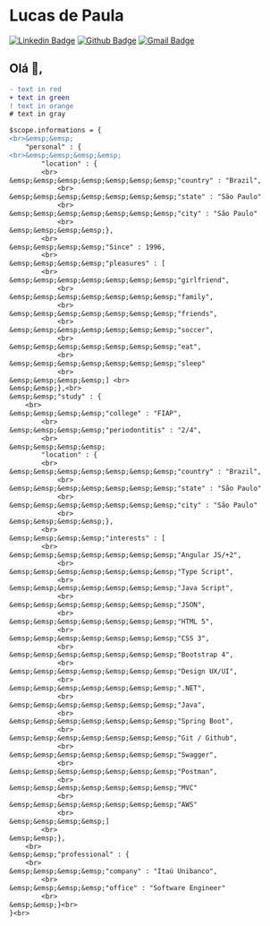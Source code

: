 # Lucas de Paula
[![Linkedin Badge](https://img.shields.io/badge/-LucasPaula-blue?style=flat-square&logo=Linkedin&logoColor=white&link=https://www.linkedin.com/in/lucascavalcantiads/)](https://www.linkedin.com/in/lucascavalcantiads/)
[![Github Badge](https://img.shields.io/badge/-Github-000?style=flat-square&logo=Github&logoColor=white&link=https://github.com/lucas-cavalcanti-ads)](https://github.com/lucas-cavalcanti-ads)
[![Gmail Badge](https://img.shields.io/badge/-lucas.tnv27@gmail.com-c14438?style=flat-square&logo=Gmail&logoColor=white&link=mailto:lucas.tnv27@gmail.com)](mailto:lucas.tnv27@gmail.com)
## Olá 👋, 
```diff
- text in red
+ text in green
! text in orange
# text in gray

$scope.informations = { 
<br>&emsp;&emsp;
    "personal" : {
<br>&emsp;&emsp;&emsp;&emsp;
        "location" : {
        <br>
&emsp;&emsp;&emsp;&emsp;&emsp;&emsp;&emsp;"country" : "Brazil",
            <br>
&emsp;&emsp;&emsp;&emsp;&emsp;&emsp;&emsp;"state" : "São Paulo"
            <br>
&emsp;&emsp;&emsp;&emsp;&emsp;&emsp;&emsp;"city" : "São Paulo"
            <br>
&emsp;&emsp;&emsp;&emsp;},
        <br>
&emsp;&emsp;&emsp;&emsp;"Since" : 1996,
        <br>
&emsp;&emsp;&emsp;&emsp;"pleasures" : [
        <br>
&emsp;&emsp;&emsp;&emsp;&emsp;&emsp;&emsp;"girlfriend",
            <br>
&emsp;&emsp;&emsp;&emsp;&emsp;&emsp;&emsp;"family",
            <br>
&emsp;&emsp;&emsp;&emsp;&emsp;&emsp;&emsp;"friends",
            <br>
&emsp;&emsp;&emsp;&emsp;&emsp;&emsp;&emsp;"soccer",
            <br>
&emsp;&emsp;&emsp;&emsp;&emsp;&emsp;&emsp;"eat",
            <br>
&emsp;&emsp;&emsp;&emsp;&emsp;&emsp;&emsp;"sleep"
            <br>
&emsp;&emsp;&emsp;&emsp;] <br>
&emsp;&emsp;},<br>
&emsp;&emsp;"study" : {
    <br>
&emsp;&emsp;&emsp;&emsp;"college" : "FIAP",
        <br>
&emsp;&emsp;&emsp;&emsp;"periodontitis" : "2/4",
        <br>
&emsp;&emsp;&emsp;&emsp;
        "location" : {
        <br>
&emsp;&emsp;&emsp;&emsp;&emsp;&emsp;&emsp;"country" : "Brazil",
            <br>
&emsp;&emsp;&emsp;&emsp;&emsp;&emsp;&emsp;"state" : "São Paulo"
            <br>
&emsp;&emsp;&emsp;&emsp;&emsp;&emsp;&emsp;"city" : "São Paulo"
            <br>
&emsp;&emsp;&emsp;&emsp;},
        <br>
&emsp;&emsp;&emsp;&emsp;"interests" : [
        <br>
&emsp;&emsp;&emsp;&emsp;&emsp;&emsp;&emsp;"Angular JS/+2",
            <br>
&emsp;&emsp;&emsp;&emsp;&emsp;&emsp;&emsp;"Type Script",
            <br>
&emsp;&emsp;&emsp;&emsp;&emsp;&emsp;&emsp;"Java Script",
            <br>
&emsp;&emsp;&emsp;&emsp;&emsp;&emsp;&emsp;"JSON",
            <br>
&emsp;&emsp;&emsp;&emsp;&emsp;&emsp;&emsp;"HTML 5",
            <br>
&emsp;&emsp;&emsp;&emsp;&emsp;&emsp;&emsp;"CSS 3",
            <br>
&emsp;&emsp;&emsp;&emsp;&emsp;&emsp;&emsp;"Bootstrap 4",
            <br>
&emsp;&emsp;&emsp;&emsp;&emsp;&emsp;&emsp;"Design UX/UI",
            <br>
&emsp;&emsp;&emsp;&emsp;&emsp;&emsp;&emsp;".NET",
            <br>
&emsp;&emsp;&emsp;&emsp;&emsp;&emsp;&emsp;"Java",
            <br>
&emsp;&emsp;&emsp;&emsp;&emsp;&emsp;&emsp;"Spring Boot",
            <br>
&emsp;&emsp;&emsp;&emsp;&emsp;&emsp;&emsp;"Git / Github",
            <br>
&emsp;&emsp;&emsp;&emsp;&emsp;&emsp;&emsp;"Swagger",
            <br>
&emsp;&emsp;&emsp;&emsp;&emsp;&emsp;&emsp;"Postman",
            <br>
&emsp;&emsp;&emsp;&emsp;&emsp;&emsp;&emsp;"MVC"
            <br>
&emsp;&emsp;&emsp;&emsp;&emsp;&emsp;&emsp;"AWS"
            <br>
&emsp;&emsp;&emsp;&emsp;]
        <br>
&emsp;&emsp;},
    <br>
&emsp;&emsp;"professional" : {
    <br>
&emsp;&emsp;&emsp;&emsp;"company" : "Itaú Unibanco",
        <br>
&emsp;&emsp;&emsp;&emsp;"office" : "Software Engineer"
        <br>
&emsp;&emsp;}<br>
}<br>


```
